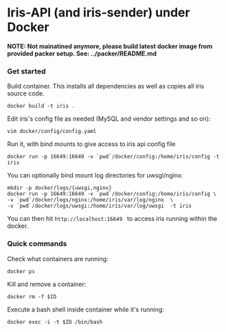 Iris-API (and iris-sender) under Docker
======================================

**NOTE: Not mainatined anymore, please build latest docker image from provided packer setup.
See: ../packer/README.md**

### Get started

Build container. This installs all dependencies as well as copies all iris source code.

    docker build -t iris .

Edit iris's config file as needed (MySQL and vendor settings and so on):

    vim docker/config/config.yaml

Run it, with bind mounts to give access to iris api config file

    docker run -p 16649:16649 -v `pwd`/docker/config:/home/iris/config -t iris

You can optionally bind mount log directories for uwsgi/nginx:

    mkdir -p docker/logs/{uwsgi,nginx}
    docker run -p 16649:16649 -v `pwd`/docker/config:/home/iris/config \
    -v `pwd`/docker/logs/nginx:/home/iris/var/log/nginx  \
    -v `pwd`/docker/logs/uwsgi:/home/iris/var/log/uwsgi  -t iris

You can then hit `http://localhost:16649 ` to access iris running within the docker.

### Quick commands

Check what containers are running:

    docker ps

Kill and remove a container:

    docker rm -f $ID

Execute a bash shell inside container while it's running:

    docker exec -i -t $ID /bin/bash
